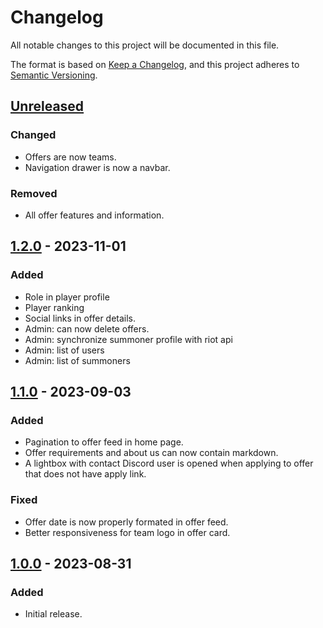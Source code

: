 # Changelog

All notable changes to this project will be documented in this file.

The format is based on [Keep a Changelog](https://keepachangelog.com/en/1.0.0/),
and this project adheres to [Semantic Versioning](https://semver.org/spec/v2.0.0.html).

## [Unreleased]

### Changed

- Offers are now teams.
- Navigation drawer is now a navbar.

### Removed

- All offer features and information.

## [1.2.0] - 2023-11-01

### Added

- Role in player profile
- Player ranking
- Social links in offer details.
- Admin: can now delete offers.
- Admin: synchronize summoner profile with riot api
- Admin: list of users
- Admin: list of summoners

## [1.1.0] - 2023-09-03

### Added

- Pagination to offer feed in home page.
- Offer requirements and about us can now contain markdown.
- A lightbox with contact Discord user is opened when applying to offer that does not have apply link.

### Fixed

- Offer date is now properly formated in offer feed.
- Better responsiveness for team logo in offer card.

## [1.0.0] - 2023-08-31

### Added

- Initial release.

[unreleased]: https://github.com/riftlink/riftlink-frontend/compare/v1.2.0...HEAD
[1.2.0]: https://github.com/riftlink/riftlink-frontend/compare/v1.1.0...v1.2.0
[1.1.0]: https://github.com/riftlink/riftlink-frontend/compare/v1.0.0...v1.1.0
[1.0.0]: https://github.com/riftlink/riftlink-frontend/releases/tag/v1.0.0
